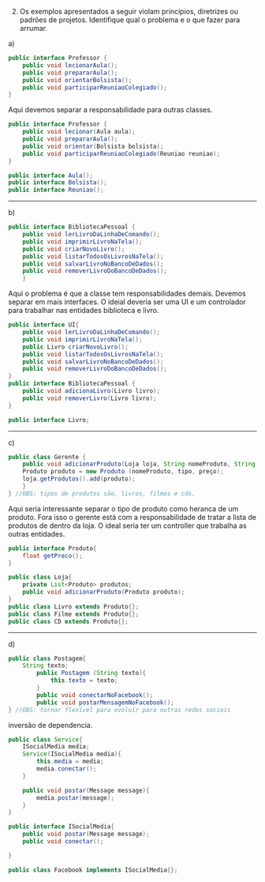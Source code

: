 2. Os exemplos apresentados a seguir violam princípios, diretrizes ou padrões de projetos. 
Identifique qual o problema e o que fazer para arrumar.

a)
```java
public interface Professor { 
    public void lecionarAula(); 
    public void prepararAula(); 
    public void orientarBolsista(); 
    public void participarReuniaoColegiado(); 
} 
```
Aqui devemos separar a responsabilidade para outras classes.
```java
public interface Professor { 
    public void lecionar(Aula aula); 
    public void prepararAula(); 
    public void orientar(Bolsista bolsista); 
    public void participarReuniaoColegiado(Reuniao reuniao); 
}

public interface Aula();
public interface Bolsista();
public interface Reuniao();


```
------
b)

```java
public interface BibliotecaPessoal { 
    public void lerLivroDaLinhaDeComando(); 
    public void imprimirLivroNaTela(); 
    public void criarNovoLivro(); 
    public void listarTodosOsLivrosNaTela(); 
    public void salvarLivroNoBancoDeDados(); 
    public void removerLivroDoBancoDeDados(); 
    }
```
Aqui o problema é que a classe tem responsabilidades demais. Devemos separar em mais interfaces. O ideial deveria ser uma UI e um controlador para trabalhar nas entidades biblioteca e livro.

```java
public interface UI{
    public void lerLivroDaLinhaDeComando(); 
    public void imprimirLivroNaTela(); 
    public Livro criarNovoLivro(); 
    public void listarTodosOsLivrosNaTela(); 
    public void salvarLivroNoBancoDeDados(); 
    public void removerLivroDoBancoDeDados(); 
}
public interface BibliotecaPessoal {
    public void adicionaLivro(Livro livro);
    public void removerLivro(Livro livro);
}

public interface Livro;    
```
------
c)

```java
public class Gerente { 
    public void adicionarProduto(Loja loja, String nomeProduto, String tipo, float preço){ 
    Produto produto = new Produto (nomeProduto, tipo, preço); 
    loja.getProdutos().add(produto); 
    } 
} //OBS: tipos de produtos são, livros, filmes e cds. 
```

Aqui seria interessante separar o tipo de produto como heranca de um produto. Fora isso o gerente está com a responsabilidade de tratar a lista de produtos de dentro da loja. O ideal seria ter um controller que trabalha as outras entidades.

```java
public interface Produto{
    float getPreco();
}

public class Loja{
    private List<Produto> produtos;
    public void adicionarProduto(Produto produto);
}
public class Livro extends Produto{};
public class Filme extends Produto{};
public class CD extends Produto{};

```
------
d)

```java
public class Postagem{ 
    String texto; 
        public Postagem (String texto){ 
            this.texto = texto; 
        } 
        public void conectarNoFacebook(); 
        public void postarMensagemNoFacebook(); 
} //OBS: tornar flexível para evoluir para outras redes sociais 
```
inversão de dependencia.

```java
public class Service{
    ISocialMedia media;
    Service(ISocialMedia media){
        this.media = media;
        media.conectar();
    }

    public void postar(Message message){
        media.postar(message);
    }
}

public interface ISocialMedia{
    public void postar(Message message);
    public void conectar();

}

public class Facebook implements ISocialMedia{};

```
